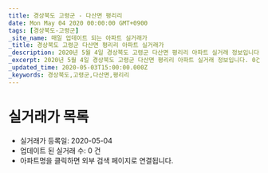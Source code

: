 ```yaml
---
title: 경상북도 고령군 - 다산면 평리리
date: Mon May 04 2020 00:00:00 GMT+0900
tags: [경상북도-고령군]
_site_name: 매일 업데이트 되는 아파트 실거래가
_title: 경상북도 고령군 다산면 평리리 아파트 실거래가
_description: 2020년 5월 4일 경상북도 고령군 다산면 평리리 아파트 실거래 정보입니다. 0건 아파트 정보가 있습니다.
_excerpt: 2020년 5월 4일 경상북도 고령군 다산면 평리리 아파트 실거래 정보입니다. 0건 아파트 정보가 있습니다.
_updated_time: 2020-05-03T15:00:00.000Z
_keywords: 경상북도,고령군,다산면,평리리
---
```






# 실거래가 목록
- 실거래가 등록일: 2020-05-04
- 업데이트 된 실거래 수: 0 건
- 아파트명을 클릭하면 외부 검색 페이지로 연결됩니다.




